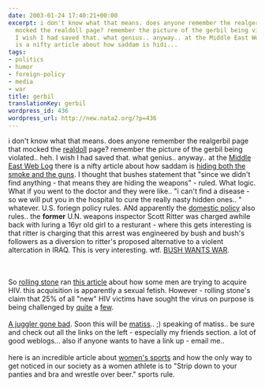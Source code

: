 ```yaml
---
date: 2003-01-24 17:40:21+00:00
excerpt: i don't know what that means. does anyone remember the realgerbil page that
  mocked the realdoll page? remember the picture of the gerbil being violated.. heh.
  I wish I had saved that. what genius.. anyway.. at the Middle East Web Log there
  is a nifty article about how saddam is hidi...
tags:
- politics
- humor
- foreign-policy
- media
- war
title: gerbil
translationKey: gerbil
wordpress_id: 436
wordpress_url: http://new.nata2.org/?p=436
---
```


i don't know what that means. does anyone remember the realgerbil page that mocked the <a href="http://www.realdoll.com">realdoll</a> page? remember the picture of the gerbil being violated.. heh. I wish I had saved that. what genius.. anyway.. at the <a href="">Middle East Web Log</a> there is a nifty article about how saddam is <a href="http://www.mideastweb.org/log/archives/00000031.htm">hiding both the smoke and the guns</a>. I thought that bushes statement that "since we didn't find anything - that means they are hiding the weapons" - ruled. What logic. What if you went to the doctor and they were like.. "i can't find a disease - so we will put you in the hospital to cure the really nasty hidden ones.. " whatever. U.S. foriegn policy rules. ANd apparently the <a href="http://www.washtimes.com/national/20030124-14721132.htm">domestic policy</a> also rules.. the <b>former</b> U.N. weapons inspector Scott Ritter was charged awhile back with luring a 16yr old girl to a resturant - where this gets interesting is that ritter is charging that this arrest was engineered by bush and bush's followers as a diversion to ritter's proposed alternative to a violent altercation in IRAQ. This is very interesting. wtf. <a href="http://www.bushwantswar.com">BUSH WANTS WAR</a>. 





<br/><br/>So <a href="http://www.rollingstone.com">rolling stone</a> ran <a href="http://www.rollingstone.com/news/newsarticle.asp?nid=17380">this article</a> about how some men are trying to acquire HIV. this acquisition is apparently a sexual fetish. However - rolling stone's claim that 25% of all "new" HIV victims have sought the virus on purpose is being challenged by <a href="http://www.washtimes.com/national/20030124-89194739.htm">quite</a> a <a href="http://www.salon.com/opinion/sullivan/2003/01/24/rolling/index.html">few</a>.<br/><br/><a href="http://www.aftenposten.no/english/local/article.jhtml?articleID=477516">A juggler gone bad</a>. Soon this will be <a href="http://www.therats.org">matiss</a>.. ;) speaking of matiss.. be sure and check out all the links on the left - especially my friends section. a lot of good weblogs... also if anyone wants to have a link up - email me..  <br/><br/>here is an incredible article about <a href="http://sportsillustrated.cnn.com/inside_game/rick_reilly/news/2003/01/23/life_of_reilly/">women's sports</a> and how the only way to get noticed in our society as a women athlete is to "Strip down to your panties and bra and wrestle over beer." sports rule.